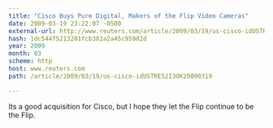 ```yaml
---
title: "Cisco Buys Pure Digital, Makers of the Flip Video Cameras"
date: 2009-03-19 23:22:07 -0500
external-url: http://www.reuters.com/article/2009/03/19/us-cisco-idUSTRE52I3OK20090319
hash: 1dc544f5213281fcb382a2a45c95982d
year: 2009
month: 03
scheme: http
host: www.reuters.com
path: /article/2009/03/19/us-cisco-idUSTRE52I3OK20090319

---
```


Its a good acquisition for Cisco, but I hope they let the Flip continue to be the Flip.

